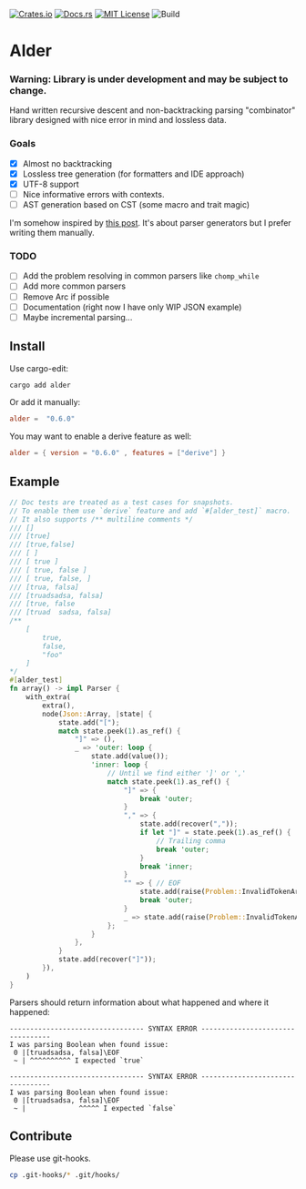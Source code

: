 [![Crates.io](https://img.shields.io/crates/v/alder.svg)](https://crates.io/crates/alder)
[![Docs.rs](https://docs.rs/alder/badge.svg)](https://docs.rs/alder)
[![MIT License](https://img.shields.io/badge/license-MIT-blue.svg)](https://raw.githubusercontent.com/rust-lang/docs.rs/master/LICENSE)
![Build](https://github.com/frondeus/alder/workflows/Build/badge.svg)

# Alder

### Warning: Library is under development and may be subject to change.

Hand written recursive descent and non-backtracking parsing "combinator" library designed with nice error in mind
and lossless data.

### Goals
* [x] Almost no backtracking
* [x] Lossless tree generation (for formatters and IDE approach)
* [x] UTF-8 support
* [ ] Nice informative errors with contexts.
* [ ] AST generation based on CST (some macro and trait magic)

I'm somehow inspired by [this post](https://matklad.github.io/2018/06/06/modern-parser-generator.html). It's about parser generators but I prefer writing them manually.

### TODO
* [ ] Add the problem resolving in common parsers like `chomp_while`
* [ ] Add more common parsers
* [ ] Remove Arc if possible
* [ ] Documentation (right now I have only WIP JSON example)
* [ ] Maybe incremental parsing...

## Install
Use cargo-edit:
```sh
cargo add alder
```

Or add it manually:
```toml
alder =  "0.6.0"
```

You may want to enable a derive feature as well:

```toml
alder = { version = "0.6.0" , features = ["derive"] }
```

## Example
```rust
// Doc tests are treated as a test cases for snapshots.
// To enable them use `derive` feature and add `#[alder_test]` macro.
// It also supports /** multiline comments */
/// []
/// [true]
/// [true,false]
/// [ ]
/// [ true ]
/// [ true, false ]
/// [ true, false, ]
/// [trua, falsa]
/// [truadsadsa, falsa]
/// [true, false
/// [truad  sadsa, falsa]
/**
    [
        true,
        false,
        "foo"
    ]
*/
#[alder_test]
fn array() -> impl Parser {
    with_extra(
        extra(),
        node(Json::Array, |state| {
            state.add("[");
            match state.peek(1).as_ref() {
                "]" => (),
                _ => 'outer: loop {
                    state.add(value());
                    'inner: loop {
                        // Until we find either ']' or ','
                        match state.peek(1).as_ref() {
                            "]" => {
                                break 'outer;
                            }
                            "," => {
                                state.add(recover(","));
                                if let "]" = state.peek(1).as_ref() {
                                    // Trailing comma
                                    break 'outer;
                                }
                                break 'inner;
                            }
                            "" => { // EOF
                                state.add(raise(Problem::InvalidTokenArray, 1));
                                break 'outer;
                            }
                            _ => state.add(raise(Problem::InvalidTokenArray, 1)),
                        };
                    }
                },
            }
            state.add(recover("]"));
        }),
    )
}
```

Parsers should return information about what happened and where it happened:
```
--------------------------------- SYNTAX ERROR ---------------------------------
I was parsing Boolean when found issue:
 0 |[truadsadsa, falsa]\EOF
 ~ | ^^^^^^^^^^ I expected `true`

--------------------------------- SYNTAX ERROR ---------------------------------
I was parsing Boolean when found issue:
 0 |[truadsadsa, falsa]\EOF
 ~ |             ^^^^^ I expected `false`
```

## Contribute
Please use git-hooks.
```sh
cp .git-hooks/* .git/hooks/
```
